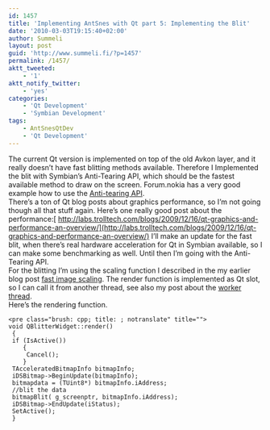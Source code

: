 ```yaml
---
id: 1457
title: 'Implementing AntSnes with Qt part 5: Implementing the Blit'
date: '2010-03-03T19:15:40+02:00'
author: Summeli
layout: post
guid: 'http://www.summeli.fi/?p=1457'
permalink: /1457/
aktt_tweeted:
    - '1'
aktt_notify_twitter:
    - 'yes'
categories:
    - 'Qt Development'
    - 'Symbian Development'
tags:
    - AntSnesQtDev
    - 'Qt Development'
---
```


The current Qt version is implemented on top of the old Avkon layer, and it really doesn’t have fast blitting methods available. Therefore I Implemented the blit with Symbian’s Anti-Tearing API, which should be the fastest available method to draw on the screen. Forum.nokia has a very good example how to use the [Anti-tearing API](http://wiki.forum.nokia.com/index.php/Anti-tearing_with_CDirectScreenBitmap).  
There’s a ton of Qt blog posts about graphics performance, so I’m not going though all that stuff again. Here’s one really good post about the performance:[ http://labs.trolltech.com/blogs/2009/12/16/qt-graphics-and-performance-an-overview/](http://labs.trolltech.com/blogs/2009/12/16/qt-graphics-and-performance-an-overview/) I’ll make an update for the fast blit, when there’s real hardware acceleration for Qt in Symbian available, so I can make some benchmarking as well. Until then I’m going with the Anti-Tearing API.  
For the blitting I’m using the scaling function I described in the my earlier blog post [fast image scaling](http://www.summeli.com/?p=1227). The render function is implemented as Qt slot, so I can call it from another thread, see also my post about the [worker thread](http://www.summeli.com/?p=1475).  
Here’s the rendering function.

```
<pre class="brush: cpp; title: ; notranslate" title="">
void QBlitterWidget::render()
 {
 if (IsActive())
    {
     Cancel();
    }
 TAcceleratedBitmapInfo bitmapInfo;
 iDSBitmap->BeginUpdate(bitmapInfo);
 bitmapdata = (TUint8*) bitmapInfo.iAddress;
 //blit the data
 bitmapBlit( g_screenptr, bitmapInfo.iAddress);
 iDSBitmap->EndUpdate(iStatus);
 SetActive();
 }
```